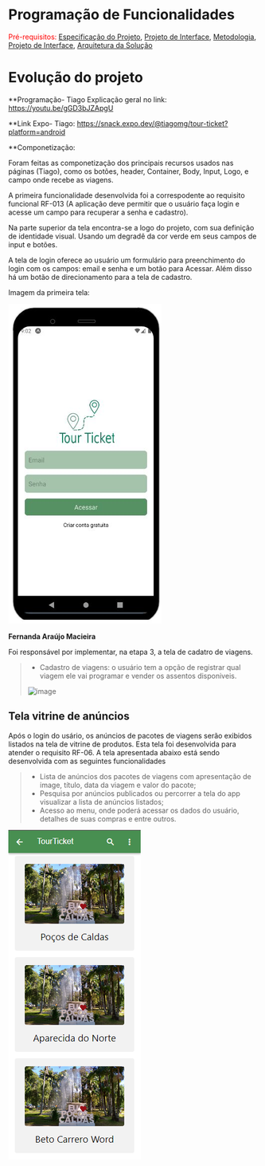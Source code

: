 # Programação de Funcionalidades



<span style="color:red">Pré-requisitos: <a href="2-Especificação do Projeto.md"> Especificação do Projeto</a></span>, <a href="3-Projeto de Interface.md"> Projeto de Interface</a>, <a href="4-Metodologia.md"> Metodologia</a>, <a href="3-Projeto de Interface.md"> Projeto de Interface</a>, <a href="5-Arquitetura da Solução.md"> Arquitetura da Solução</a>

# Evolução do projeto

**Programação- Tiago
Explicação geral no link: https://youtu.be/gGD3bJZApgU

**Link Expo- Tiago: https://snack.expo.dev/@tiagomg/tour-ticket?platform=android

**Componetização:

Foram feitas as componetização dos principais recursos usados nas páginas (Tiago), como os botões, header, Container, Body, Input, Logo, e campo onde recebe as viagens. 

A primeira funcionalidade desenvolvida foi a correspodente ao requisito funcional RF-013 (A aplicação deve permitir que o usuário faça login e acesse um campo para recuperar a senha e cadastro). 

Na parte superior da tela encontra-se a logo do projeto, com sua definição de identidade visual. Usando um degradê da cor verde em seus campos de input e botões. 

A tela de login oferece ao usuário um formulário para preenchimento do login com os campos: email e senha e  um botão para Acessar. Além disso há um botão de direcionamento para a tela de cadastro. 



Imagem da primeira tela: 

![Tela Inicial](img/tela_inicial.JPG)



**Fernanda Araújo Macieira**

Foi responsável por implementar, na etapa 3, a tela de cadatro de viagens.

> - Cadastro de viagens: o usuário tem a opção de registrar qual viagem ele vai programar e vender os assentos disponiveis.
> 
> ![image](https://user-images.githubusercontent.com/90113699/198908558-2fe3f436-abf4-4ab4-a4ba-876ab3562f68.png)


## Tela vitrine de anúncios

Após o login do usário, os anúncios de pacotes de viagens serão exibidos listados na tela de vitrine de produtos. Esta tela foi desenvolvida para atender o requisito RF-06. A tela apresentada abaixo está sendo desenvolvida com as seguintes funcionalidades

> - Lista de anúncios dos pacotes de viagens com apresentação de image, título, data da viagem e valor do pacote;
> - Pesquisa por anúncios publicados ou percorrer a tela do app visualizar a lista de anúncios listados;
> - Acesso ao menu, onde poderá acessar os dados do usuário, detalhes de suas compras e entre outros.

![Tela vitrine de anúncios](img/Vitrine-de-anuncios.png)
